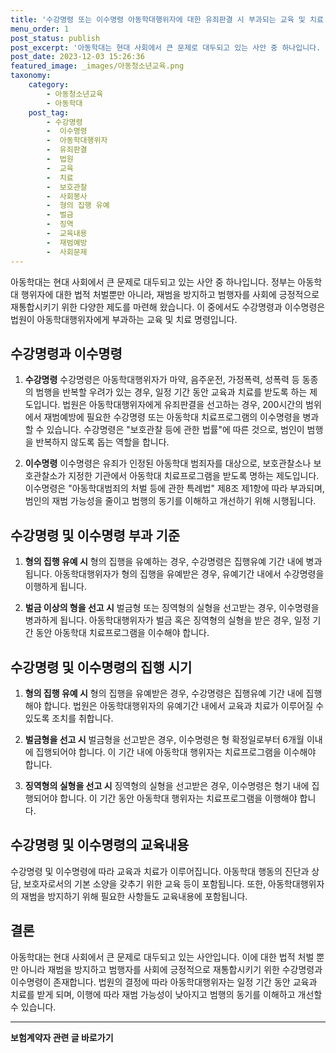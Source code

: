 ```yaml
---
title: '수강명령 또는 이수명령 아동학대행위자에 대한 유죄판결 시 부과되는 교육 및 치료 명령'
menu_order: 1
post_status: publish
post_excerpt: '아동학대는 현대 사회에서 큰 문제로 대두되고 있는 사안 중 하나입니다. 정부는 아동학대 행위자에 대한 법적 처벌뿐만 아니라, 재범을 방지하고 범행자를 사회에 긍정적으로 재통합시키기 위한 다양한 제도를 마련해 왔습니다. 이 중에서도 수강명령과 이수명령은 법원이 아동학대행위자에게 부과하는 교육 및 치료 명령입니다.'
post_date: 2023-12-03 15:26:36
featured_image: _images/아동청소년교육.png
taxonomy:
    category:
        - 아동청소년교육
        - 아동학대
    post_tag:
        - 수강명령
        -  이수명령
        -  아동학대행위자
        -  유죄판결
        -  법원
        -  교육
        -  치료
        -  보호관찰
        -  사회봉사
        -  형의 집행 유예
        -  벌금
        -  징역
        -  교육내용
        -  재범예방
        -  사회문제
---
```



아동학대는 현대 사회에서 큰 문제로 대두되고 있는 사안 중 하나입니다. 정부는 아동학대 행위자에 대한 법적 처벌뿐만 아니라, 재범을 방지하고 범행자를 사회에 긍정적으로 재통합시키기 위한 다양한 제도를 마련해 왔습니다. 이 중에서도 수강명령과 이수명령은 법원이 아동학대행위자에게 부과하는 교육 및 치료 명령입니다.

## 수강명령과 이수명령

1. **수강명령**
수강명령은 아동학대행위자가 마약, 음주운전, 가정폭력, 성폭력 등 동종의 범행을 반복할 우려가 있는 경우, 일정 기간 동안 교육과 치료를 받도록 하는 제도입니다. 법원은 아동학대행위자에게 유죄판결을 선고하는 경우, 200시간의 범위에서 재범예방에 필요한 수강명령 또는 아동학대 치료프로그램의 이수명령을 병과할 수 있습니다. 수강명령은 "보호관찰 등에 관한 법률"에 따른 것으로, 범인이 범행을 반복하지 않도록 돕는 역할을 합니다.

2. **이수명령**
이수명령은 유죄가 인정된 아동학대 범죄자를 대상으로, 보호관찰소나 보호관찰소가 지정한 기관에서 아동학대 치료프로그램을 받도록 명하는 제도입니다. 이수명령은 "아동학대범죄의 처벌 등에 관한 특례법" 제8조 제1항에 따라 부과되며, 범인의 재범 가능성을 줄이고 범행의 동기를 이해하고 개선하기 위해 시행됩니다.

## 수강명령 및 이수명령 부과 기준

1. **형의 집행 유예 시**
형의 집행을 유예하는 경우, 수강명령은 집행유예 기간 내에 병과됩니다. 아동학대행위자가 형의 집행을 유예받은 경우, 유예기간 내에서 수강명령을 이행하게 됩니다.

2. **벌금 이상의 형을 선고 시**
벌금형 또는 징역형의 실형을 선고받는 경우, 이수명령을 병과하게 됩니다. 아동학대행위자가 벌금 혹은 징역형의 실형을 받은 경우, 일정 기간 동안 아동학대 치료프로그램을 이수해야 합니다.

## 수강명령 및 이수명령의 집행 시기

1. **형의 집행 유예 시**
형의 집행을 유예받은 경우, 수강명령은 집행유예 기간 내에 집행해야 합니다. 법원은 아동학대행위자의 유예기간 내에서 교육과 치료가 이루어질 수 있도록 조치를 취합니다.

2. **벌금형을 선고 시**
벌금형을 선고받은 경우, 이수명령은 형 확정일로부터 6개월 이내에 집행되어야 합니다. 이 기간 내에 아동학대 행위자는 치료프로그램을 이수해야 합니다.

3. **징역형의 실형을 선고 시**
징역형의 실형을 선고받은 경우, 이수명령은 형기 내에 집행되어야 합니다. 이 기간 동안 아동학대 행위자는 치료프로그램을 이행해야 합니다.

## 수강명령 및 이수명령의 교육내용

수강명령 및 이수명령에 따라 교육과 치료가 이루어집니다. 아동학대 행동의 진단과 상담, 보호자로서의 기본 소양을 갖추기 위한 교육 등이 포함됩니다. 또한, 아동학대행위자의 재범을 방지하기 위해 필요한 사항들도 교육내용에 포함됩니다.

## 결론


아동학대는 현대 사회에서 큰 문제로 대두되고 있는 사안입니다. 이에 대한 법적 처벌 뿐만 아니라 재범을 방지하고 범행자를 사회에 긍정적으로 재통합시키기 위한 수강명령과 이수명령이 존재합니다. 법원의 결정에 따라 아동학대행위자는 일정 기간 동안 교육과 치료를 받게 되며, 이행에 따라 재범 가능성이 낮아지고 범행의 동기를 이해하고 개선할 수 있습니다.
<!-- wp:separator -->
<hr class="wp-block-separator has-alpha-channel-opacity"/>
<!-- /wp:separator -->

<!-- wp:group {"backgroundColor":"base","layout":{"type":"constrained"}} -->
<div class="wp-block-group has-base-background-color has-background"><!-- wp:paragraph {"align":"center","fontSize":"medium"} -->
<p class="has-text-align-center has-large-font-size"><strong>보험계약자 관련 글 바로가기</strong></p>
<!-- /wp:paragraph -->


<!-- wp:latest-posts
{"categories":[{"id":13963,"count":19,"description":"","link":"https://uknowlaw.com/category/%eb%b3%b4%ed%97%98%ea%b3%84%ec%95%bd%ec%9e%90/","name":"보험계약자","slug":"보험계약자","taxonomy":"category","parent":0,"meta":[],"_links":{"self":[{"href":"https://uknowlaw.com/wp-json/wp/v2/categories/13963"}],"collection":[{"href":"https://uknowlaw.com/wp-json/wp/v2/categories"}],"about":[{"href":"https://uknowlaw.com/wp-json/wp/v2/taxonomies/category"}],"wp:post_type":[{"href":"https://uknowlaw.com/wp-json/wp/v2/posts?categories=13963"}],"curies":[{"name":"wp","href":"https://api.w.org/{rel}","templated":true}]}}],"postsToShow":100,"excerptLength":28,"postLayout":"grid","columns":2,"featuredImageAlign":"left","featuredImageSizeSlug":"large","fontSize":"small"} /--></div>
<!-- /wp:group -->